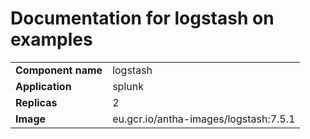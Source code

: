 # Documentation for logstash on examples

|||
| --- | ---- |
| **Component name** | logstash |
| **Application** | splunk |
| **Replicas** | 2 |
| **Image** | eu.gcr.io/antha-images/logstash:7.5.1 |

